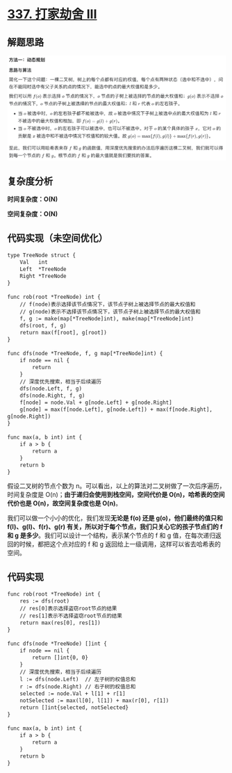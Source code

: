 # [337. 打家劫舍 III](https://leetcode-cn.com/problems/house-robber-iii/)

## 解题思路

![35F9B2C0-7855-4E95-9892-5BDD348358B4](images/35F9B2C0-7855-4E95-9892-5BDD348358B4.png)

## 复杂度分析

**时间复杂度：O(N)**

**空间复杂度：O(N)** 

## 代码实现（未空间优化）

```golang
type TreeNode struct {
	Val   int
	Left  *TreeNode
	Right *TreeNode
}

func rob(root *TreeNode) int {
	// f(node)表示选择该节点情况下，该节点子树上被选择节点的最大权值和
	// g(node)表示不选择该节点情况下，该节点子树上被选择节点的最大权值和
	f, g := make(map[*TreeNode]int), make(map[*TreeNode]int)
	dfs(root, f, g)
	return max(f[root], g[root])
}

func dfs(node *TreeNode, f, g map[*TreeNode]int) {
	if node == nil {
		return
	}
	// 深度优先搜索，相当于后续遍历
	dfs(node.Left, f, g)
	dfs(node.Right, f, g)
	f[node] = node.Val + g[node.Left] + g[node.Right]
	g[node] = max(f[node.Left], g[node.Left]) + max(f[node.Right], g[node.Right])
}

func max(a, b int) int {
	if a > b {
		return a
	}
	return b
}
```

假设二叉树的节点个数为 n。可以看出，以上的算法对二叉树做了一次后序遍历，时间复杂度是 O(n)；**由于递归会使用到栈空间，空间代价是 O(n)，哈希表的空间代价也是 O(n)，故空间复杂度也是 O(n)**。

我们可以做一个小小的优化，我们发现**无论是 f(o) 还是 g(o)，他们最终的值只和 f(l)、g(l)、f(r)、g(r) 有关，所以对于每个节点，我们只关心它的孩子节点们的 f 和 g 是多少**。我们可以设计一个结构，表示某个节点的 f 和 g 值，在每次递归返回的时候，都把这个点对应的 f 和 g 返回给上一级调用，这样可以省去哈希表的空间。

## 代码实现

```golang
func rob(root *TreeNode) int {
	res := dfs(root)
	// res[0]表示选择盗窃root节点的结果
	// res[1]表示不选择盗窃root节点的结果
	return max(res[0], res[1])
}

func dfs(node *TreeNode) []int {
	if node == nil {
		return []int{0, 0}
	}
	// 深度优先搜索，相当于后续遍历
	l := dfs(node.Left)  // 左子树的权值总和
	r := dfs(node.Right) // 右子树的权值总和
	selected := node.Val + l[1] + r[1]
	notSelected := max(l[0], l[1]) + max(r[0], r[1])
	return []int{selected, notSelected}
}

func max(a, b int) int {
	if a > b {
		return a
	}
	return b
}
```

